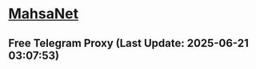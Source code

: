 
# [MahsaNet](https://t.me/mahsa_net)
## Free Telegram Proxy (Last Update: 2025-06-21 03:07:53)

    